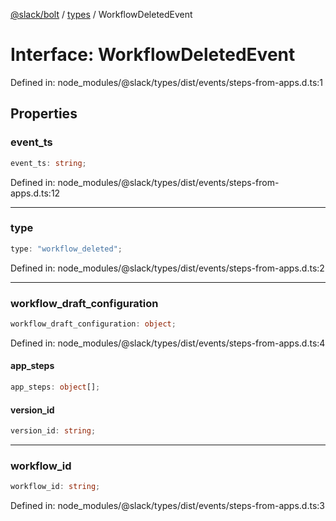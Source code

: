 [@slack/bolt](../../../../index.md) / [types](../index.md) / WorkflowDeletedEvent

# Interface: WorkflowDeletedEvent

Defined in: node\_modules/@slack/types/dist/events/steps-from-apps.d.ts:1

## Properties

### event\_ts

```ts
event_ts: string;
```

Defined in: node\_modules/@slack/types/dist/events/steps-from-apps.d.ts:12

***

### type

```ts
type: "workflow_deleted";
```

Defined in: node\_modules/@slack/types/dist/events/steps-from-apps.d.ts:2

***

### workflow\_draft\_configuration

```ts
workflow_draft_configuration: object;
```

Defined in: node\_modules/@slack/types/dist/events/steps-from-apps.d.ts:4

#### app\_steps

```ts
app_steps: object[];
```

#### version\_id

```ts
version_id: string;
```

***

### workflow\_id

```ts
workflow_id: string;
```

Defined in: node\_modules/@slack/types/dist/events/steps-from-apps.d.ts:3
